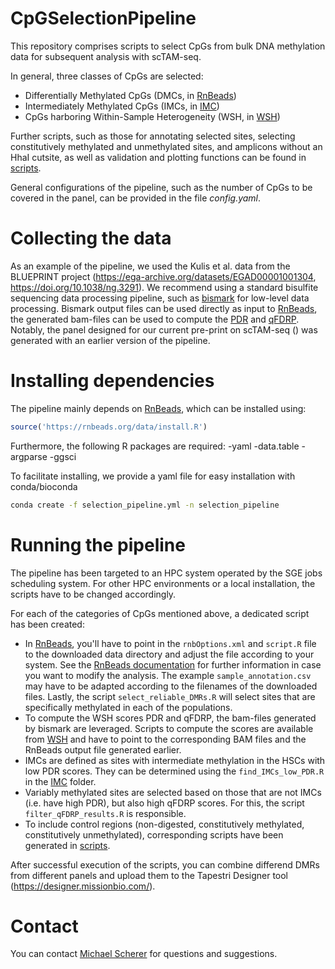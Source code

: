 # CpGSelectionPipeline

This repository comprises scripts to select CpGs from bulk DNA methylation data for subsequent analysis with scTAM-seq. 

In general, three classes of CpGs are selected:
- Differentially Methylated CpGs (DMCs, in [RnBeads](RnBeads))
- Intermediately Methylated CpGs (IMCs, in [IMC](IMC))
- CpGs harboring Within-Sample Heterogeneity (WSH, in [WSH](WSH))

Further scripts, such as those for annotating selected sites, selecting constitutively methylated and unmethylated sites, and amplicons without an HhaI cutsite, as well as validation and plotting functions can be found in [scripts](scripts). 

General configurations of the pipeline, such as the number of CpGs to be covered in the panel, can be provided in the file *config.yaml*.

# Collecting the data

As an example of the pipeline, we used the Kulis et al. data from the BLUEPRINT project (https://ega-archive.org/datasets/EGAD00001001304, https://doi.org/10.1038/ng.3291). We recommend using a standard bisulfite sequencing data processing pipeline, such as [bismark](https://doi.org/10.1093/bioinformatics/btr167) for low-level data processing. Bismark output files can be used directly as input to [RnBeads](https://doi.org/10.1186/s13059-019-1664-9), the generated bam-files can be used to compute the [PDR](https://doi.org/10.1016/j.ccell.2014.10.012) and [qFDRP](https://doi.org/10.1093/nar/gkaa120). Notably, the panel designed for our current pre-print on scTAM-seq () was generated with an earlier version of the pipeline.

# Installing dependencies

The pipeline mainly depends on [RnBeads](https://rnbeads.org), which can be installed using:

```r
source('https://rnbeads.org/data/install.R')
```

Furthermore, the following R packages are required:
-yaml
-data.table
-argparse
-ggsci

To facilitate installing, we provide a yaml file for easy installation with conda/bioconda
 
```bash
conda create -f selection_pipeline.yml -n selection_pipeline
```

# Running the pipeline

The pipeline has been targeted to an HPC system operated by the SGE jobs scheduling system. For other HPC environments or a local installation, the scripts have to be changed accordingly.

For each of the categories of CpGs mentioned above, a dedicated script has been created:
- In [RnBeads](RnBeads), you'll have to point in the ```rnbOptions.xml``` and ```script.R``` file to the downloaded data directory and adjust the file according to your system. See the [RnBeads documentation](http://bioconductor.org/packages/release/bioc/vignettes/RnBeads/inst/doc/RnBeads.pdf) for further information in case you want to modify the analysis. The example ```sample_annotation.csv``` may have to be adapted according to the filenames of the downloaded files. Lastly, the script ```select_reliable_DMRs.R``` will select sites that are specifically methylated in each of the populations.
- To compute the WSH scores PDR and qFDRP, the bam-files generated by bismark are leveraged. Scripts to compute the scores are available from [WSH](WSH) and have to point to the corresponding BAM files and the RnBeads output file generated earlier.
- IMCs are defined as sites with intermediate methylation in the HSCs with low PDR scores. They can be determined using the ```find_IMCs_low_PDR.R``` in the [IMC](IMC) folder.
- Variably methylated sites are selected based on those that are not IMCs (i.e. have high PDR), but also high qFDRP scores. For this, the script ```filter_qFDRP_results.R``` is responsible.
- To include control regions (non-digested, constitutively methylated, constitutively unmethylated), corresponding scripts have been generated in [scripts](scripts).

After successful execution of the scripts, you can combine differend DMRs from different panels and upload them to the Tapestri Designer tool (https://designer.missionbio.com/).

# Contact

You can contact [Michael Scherer](mailto:michael.scherer@crg.eu) for questions and suggestions.
